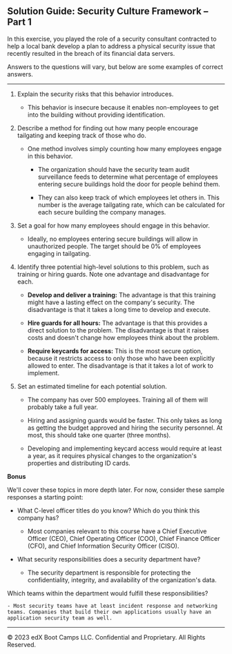 ## Solution Guide: Security Culture Framework – Part 1

In this exercise, you played the role of a security consultant contracted to help a local bank develop a plan to address a physical security issue that recently resulted in the breach of its financial data servers.

Answers to the questions will vary, but below are some examples of correct answers. 

---

1. Explain the security risks that this behavior introduces.

    - This behavior is insecure because it enables non-employees to get into the building without providing identification.

2. Describe a method for finding out how many people encourage tailgating and keeping track of those who do.

    - One method involves simply counting how many employees engage in this behavior.

      - The organization should have the security team audit surveillance feeds to determine what percentage of employees entering secure buildings hold the door for people behind them. 
      
      - They can also keep track of which employees let others in. This number is the average tailgating rate, which can be calculated for each secure building the company manages.

3. Set a goal for how many employees should engage in this behavior.
  
    - Ideally, no employees entering secure buildings will allow in unauthorized people. The target should be 0% of employees engaging in tailgating.

  4. Identify three potential high-level solutions to this problem, such as training or hiring guards. Note one advantage and disadvantage for each.  

      - **Develop and deliver a training:** The advantage is that this training might have a lasting effect on the company's security. The disadvantage is that it takes a long time to develop and execute.
      
      - **Hire guards for all hours:** The advantage is that this provides a direct solution to the problem. The disadvantage is that it raises costs and doesn't change how employees think about the problem.
      
      - **Require keycards for access:** This is the most secure option, because it restricts access to only those who have been explicitly allowed to enter. The disadvantage is that it takes a lot of work to implement.

5. Set an estimated timeline for each potential solution.

    - The company has over 500 employees. Training all of them will probably take a full year.

    - Hiring and assigning guards would be faster. This only takes as long as getting the budget approved and hiring the security personnel. At most, this should take one quarter (three months).

    - Developing and implementing keycard access would require at least a year, as it requires physical changes to the organization's properties and distributing ID cards. 

**Bonus**

We'll cover these topics in more depth later. For now, consider these sample responses a starting point:

- What C-level officer titles do you know? Which do you think this company has?

  - Most companies relevant to this course have a Chief Executive Officer (CEO), Chief Operating Officer (COO), Chief Finance Officer (CFO), and Chief Information Security Officer (CISO).

- What security responsibilities does a security department have?

    - The security department is responsible for protecting the confidentiality, integrity, and availability of the organization's data.

Which teams within the department would fulfill these responsibilities?

    - Most security teams have at least incident response and networking teams. Companies that build their own applications usually have an application security team as well.

---
© 2023 edX Boot Camps LLC. Confidential and Proprietary. All Rights Reserved.


